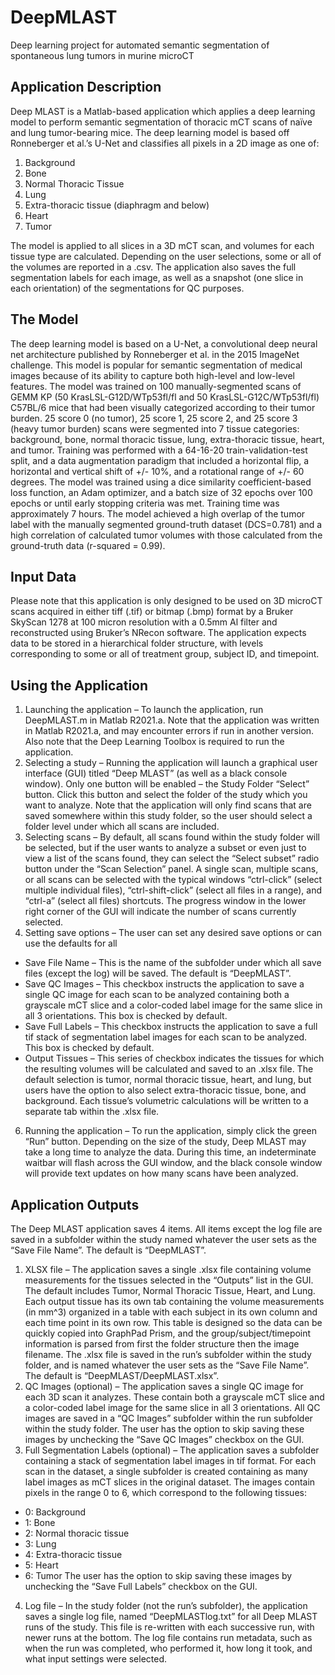 # DeepMLAST
Deep learning project for automated semantic segmentation of spontaneous lung tumors in murine microCT 

## Application Description
Deep MLAST is a Matlab-based application which applies a deep learning model to perform semantic segmentation of thoracic mCT scans of naïve and lung tumor-bearing mice. 
The deep learning model is based off Ronneberger et al.’s U-Net and classifies all pixels in a 2D image as one of:
1.	  Background
2.	  Bone
3.	  Normal Thoracic Tissue
4.	  Lung
5.	  Extra-thoracic tissue (diaphragm and below)
6.	  Heart
7.	  Tumor
 
The model is applied to all slices in a 3D mCT scan, and volumes for each tissue type are calculated. Depending on the user selections, some or all of the volumes are reported in a .csv. 
The application also saves the full segmentation labels for each image, as well as a snapshot (one slice in each orientation) of the segmentations for QC purposes.

## The Model
The deep learning model is based on a U-Net, a convolutional deep neural net architecture published by Ronneberger et al. in the 2015 ImageNet challenge. 
This model is popular for semantic segmentation of medical images because of its ability to capture both high-level and low-level features. 
The model was trained on 100 manually-segmented scans of GEMM KP (50 KrasLSL-G12D/WTp53fl/fl and 50 KrasLSL-G12C/WTp53fl/fl) C57BL/6 mice that had been visually categorized according to their tumor burden. 
25 score 0 (no tumor), 25 score 1, 25 score 2, and 25 score 3 (heavy tumor burden) scans were segmented into 7 tissue categories: 
background, bone, normal thoracic tissue, lung, extra-thoracic tissue, heart, and tumor. 
Training was performed with a 64-16-20 train-validation-test split, and a data augmentation paradigm that included a horizontal flip, a horizontal and vertical shift of +/- 10%, and a rotational range of +/- 60 degrees. 
The model was trained using a dice similarity coefficient-based loss function, an Adam optimizer, and a batch size of 32 epochs over 100 epochs or until early stopping criteria was met. Training time was approximately 7 hours. 
The model achieved a high overlap of the tumor label with the manually segmented ground-truth dataset (DCS=0.781) and a high correlation of calculated tumor volumes with those calculated from the ground-truth data (r-squared = 0.99). 

## Input Data
Please note that this application is only designed to be used on 3D microCT scans acquired in either tiff (.tif) or bitmap (.bmp) format by a Bruker SkyScan 1278 at 100 micron resolution with a 0.5mm Al filter and 
reconstructed using Bruker’s NRecon software. The application expects data to be stored in a hierarchical folder structure, with levels corresponding to some or all of treatment group, subject ID, and timepoint.

## Using the Application

1.	Launching the application – To launch the application, run DeepMLAST.m in Matlab R2021.a. Note that the application was written in Matlab R2021.a, and may encounter errors if run in another version. Also note that the Deep Learning Toolbox is required to run the application.
2.	Selecting a study – Running the application will launch a graphical user interface (GUI) titled “Deep MLAST” (as well as a black console window). 
	Only one button will be enabled – the Study Folder “Select” button. Click this button and select the folder of the study which you want to analyze. 
	Note that the application will only find scans that are saved somewhere within this study folder, so the user should select a folder level under which all scans are included.
3.	Selecting scans – By default, all scans found within the study folder will be selected, but if the user wants to analyze a subset or even just to view a list of the scans found, 
	they can select the “Select subset” radio button under the “Scan Selection” panel. A single scan, multiple scans, or all scans can be selected with the typical windows “ctrl-click” (select multiple individual files), 
	“ctrl-shift-click” (select all files in a range), and “ctrl-a” (select all files) shortcuts. The progress window in the lower right corner of the GUI will indicate the number of scans currently selected.
4.	Setting save options – The user can set any desired save options or can use the defaults for all
  *	Save File Name – This is the name of the subfolder under which all save files (except the log) will be saved. The default is “DeepMLAST”.
  *	Save QC Images – This checkbox instructs the application to save a single QC image for each scan to be analyzed containing both a grayscale mCT slice and a color-coded label image for the same slice in all 3 orientations. This box is checked by default.
  *	Save Full Labels – This checkbox instructs the application to save a full tif stack of segmentation label images for each scan to be analyzed. This box is checked by default.
  *	Output Tissues – This series of checkbox indicates the tissues for which the resulting volumes will be calculated and saved to an .xlsx file. 
		The default selection is tumor, normal thoracic tissue, heart, and lung, but users have the option to also select extra-thoracic tissue, bone, and background. 
		Each tissue’s volumetric calculations will be written to a separate tab within the .xlsx file.
6.	Running the application – To run the application, simply click the green “Run” button. Depending on the size of the study, Deep MLAST may take a long time to analyze the data. 
	During this time, an indeterminate waitbar will flash across the GUI window, and the black console window will provide text updates on how many scans have been analyzed.

## Application Outputs
The Deep MLAST application saves 4 items. All items except the log file are saved in a subfolder within the study named whatever the user sets as the “Save File Name”. The default is “DeepMLAST”.
1.	XLSX file – The application saves a single .xlsx file containing volume measurements for the tissues selected in the “Outputs” list in the GUI. 
	The default includes Tumor, Normal Thoracic Tissue, Heart, and Lung. 
	Each output tissue has its own tab containing the volume measurements (in mm^3) organized in a table with each subject in its own column and each time point in its own row. 
	This table is designed so the data can be quickly copied into GraphPad Prism, and the group/subject/timepoint information is parsed from first the folder structure then the image filename. 
	The .xlsx file is saved in the run’s subfolder within the study folder, and is named whatever the user sets as the “Save File Name”. The default is “DeepMLAST/DeepMLAST.xlsx”.
2.	QC Images (optional) – The application saves a single QC  image for each 3D scan it analyzes. These contain both a grayscale mCT slice and a color-coded label image for the same slice in all 3 orientations. 
	All QC images are saved in a “QC Images” subfolder within the run subfolder within the study folder. The user has the option to skip saving these images by unchecking the “Save QC Images” checkbox on the GUI.
3.	Full Segmentation Labels (optional) – The application saves a subfolder containing a stack of segmentation label images in tif format. 
	For each scan in the dataset, a single subfolder is created containing as many label images as mCT slices in the original dataset. The images contain pixels in the range 0 to 6, which correspond to the following tissues:
* 0: Background
*	1: Bone
*	2: Normal thoracic tissue
*	3: Lung
*	4: Extra-thoracic tissue
*	5: Heart
*	6: Tumor
	The user has the option to skip saving these images by unchecking the “Save Full Labels” checkbox on the GUI.
4.	Log file – In the study folder (not the run’s subfolder), the application saves a single log file, named “DeepMLASTlog.txt” for all Deep MLAST runs of the study. 
	This file is re-written with each successive run, with newer runs at the bottom. The log file contains run metadata, such as when the run was completed, who performed it, how long it took, and what input settings were selected.
